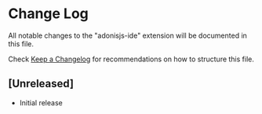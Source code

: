 # Change Log

All notable changes to the "adonisjs-ide" extension will be documented in this file.

Check [Keep a Changelog](http://keepachangelog.com/) for recommendations on how to structure this file.

## [Unreleased]

- Initial release